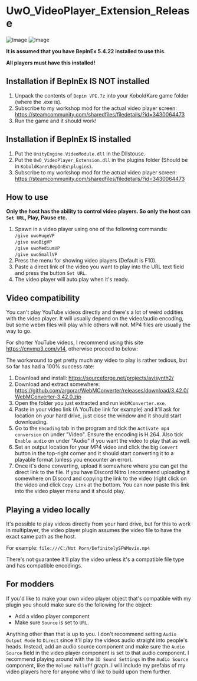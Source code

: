 # UwO_VideoPlayer_Extension_Release
![Image](https://github.com/user-attachments/assets/ed10e5d8-b624-4807-a42c-786a8b21f125)
![Image](https://github.com/user-attachments/assets/099c1583-2960-4ae5-8d34-5cf9fabcb788)

**It is assumed that you have BepInEx 5.4.22 installed to use this.**

**All players must have this installed!**

## Installation if BepInEx IS NOT installed
1. Unpack the contents of `Bepin VPE.7z` into your KoboldKare game folder (where the .exe is).
2. Subscribe to my workshop mod for the actual video player screen: https://steamcommunity.com/sharedfiles/filedetails/?id=3430064473
3. Run the game and it should work!

## Installation if BepInEx IS installed
1. Put the `UnityEngine.VideoModule.dll` in the Dllstouse.
2. Put the `UwO_VideoPlayer_Extension.dll` in the plugins folder (Should be in `KoboldKare\BepInEx\plugins`).
3. Subscribe to my workshop mod for the actual video player screen: https://steamcommunity.com/sharedfiles/filedetails/?id=3430064473

## How to use
 **Only the host has the ability to control video players. So only the host can `Set URL`, Play, Pause etc.**

1. Spawn in a video player using one of the following commands:  
`/give uwoHugeVP`  
`/give uwoBigVP`  
`/give uwoMediumVP`  
`/give uwoSmallVP`  
2. Press the menu for showing video players (Default is F10).
3. Paste a direct link of the video you want to play into the URL text field and press the button `Set URL`.
4. The video player will auto play when it's ready.

## Video compatibility
You can't play YouTube videos directly and there's a lot of weird oddities with the video player. It will usually depend on the video/audio encoding, but some webm files will play while others will not. MP4 files are usually the way to go.

For shorter YouTube videos, I recommend using this site https://cnvmp3.com/v14, otherwise proceed to below:

The workaround to get pretty much any video to play is rather tedious, but so far has had a 100% success rate:
1. Download and install: https://sourceforge.net/projects/avisynth2/
2. Download and extract somewhere: https://github.com/argorar/WebMConverter/releases/download/3.42.0/WebMConverter-3.42.0.zip
3. Open the folder you just extracted and run `WebMConverter.exe`.
4. Paste in your video link (A YouTube link for example) and it'll ask for location on your hard drive, just close the window and it should start downloading.
5. Go to the `Encoding` tab in the program and tick the `Activate mp4 conversion` on under "Video". Ensure the encoding is H.264. Also tick `Enable audio` on under "Audio" if you want the video to play that as well.
6. Set an output location for your MP4 video and click the big `Convert` button in the top-right corner and it should start converting it to a playable format (unless you encounter an error).
7. Once it's done converting, upload it somewhere where you can get the direct link to the file. If you have Discord Nitro I recommend uploading it somewhere on Discord and copying the link to the video (right click on the video and click `Copy Link` at the bottom. You can now paste this link into the video player menu and it should play.

## Playing a video locally
It's possible to play videos directly from your hard drive, but for this to work in multiplayer, the video player plugin assumes the video file to have the exact same path as the host.

For example: `file:///C:/Not Porn/DefinitelySFWMovie.mp4`

There's not guarantee it'll play the video unless it's a compatible file type and has compatible encodings.

## For modders
If you'd like to make your own video player object that's compatible with my plugin you should make sure do the following for the object:

- Add a video player component
- Make sure `Source` is set to `URL`.

Anything other than that is up to you. I don't recommend setting `Audio Output Mode` to `Direct` since it'll play the videos audio straight into people's heads. Instead, add an audio source component and make sure the `Audio Source` field in the video player component is set to that audio component. I recommend playing around with the `3D Sound Settings` in the `Audio Source` component, like the `Volume Rolloff` graph. I will include my prefabs of my video players here for anyone who'd like to build upon them further.
